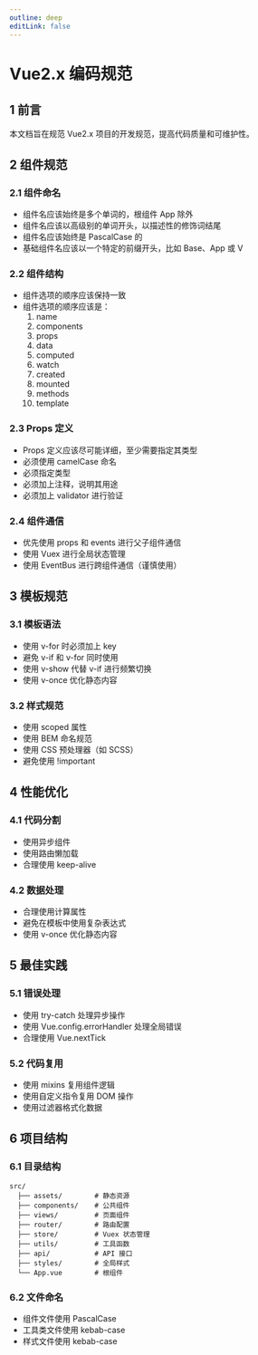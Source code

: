 ```yaml
---
outline: deep
editLink: false
---
```


# Vue2.x 编码规范

## 1 前言

本文档旨在规范 Vue2.x 项目的开发规范，提高代码质量和可维护性。

## 2 组件规范

### 2.1 组件命名

- 组件名应该始终是多个单词的，根组件 App 除外
- 组件名应该以高级别的单词开头，以描述性的修饰词结尾
- 组件名应该始终是 PascalCase 的
- 基础组件名应该以一个特定的前缀开头，比如 Base、App 或 V

### 2.2 组件结构

- 组件选项的顺序应该保持一致
- 组件选项的顺序应该是：
  1. name
  2. components
  3. props
  4. data
  5. computed
  6. watch
  7. created
  8. mounted
  9. methods
  10. template

### 2.3 Props 定义

- Props 定义应该尽可能详细，至少需要指定其类型
- 必须使用 camelCase 命名
- 必须指定类型
- 必须加上注释，说明其用途
- 必须加上 validator 进行验证

### 2.4 组件通信

- 优先使用 props 和 events 进行父子组件通信
- 使用 Vuex 进行全局状态管理
- 使用 EventBus 进行跨组件通信（谨慎使用）

## 3 模板规范

### 3.1 模板语法

- 使用 v-for 时必须加上 key
- 避免 v-if 和 v-for 同时使用
- 使用 v-show 代替 v-if 进行频繁切换
- 使用 v-once 优化静态内容

### 3.2 样式规范

- 使用 scoped 属性
- 使用 BEM 命名规范
- 使用 CSS 预处理器（如 SCSS）
- 避免使用 !important

## 4 性能优化

### 4.1 代码分割

- 使用异步组件
- 使用路由懒加载
- 合理使用 keep-alive

### 4.2 数据处理

- 合理使用计算属性
- 避免在模板中使用复杂表达式
- 使用 v-once 优化静态内容

## 5 最佳实践

### 5.1 错误处理

- 使用 try-catch 处理异步操作
- 使用 Vue.config.errorHandler 处理全局错误
- 合理使用 Vue.nextTick

### 5.2 代码复用

- 使用 mixins 复用组件逻辑
- 使用自定义指令复用 DOM 操作
- 使用过滤器格式化数据

## 6 项目结构

### 6.1 目录结构

```
src/
  ├── assets/        # 静态资源
  ├── components/    # 公共组件
  ├── views/         # 页面组件
  ├── router/        # 路由配置
  ├── store/         # Vuex 状态管理
  ├── utils/         # 工具函数
  ├── api/           # API 接口
  ├── styles/        # 全局样式
  └── App.vue        # 根组件
```

### 6.2 文件命名

- 组件文件使用 PascalCase
- 工具类文件使用 kebab-case
- 样式文件使用 kebab-case 